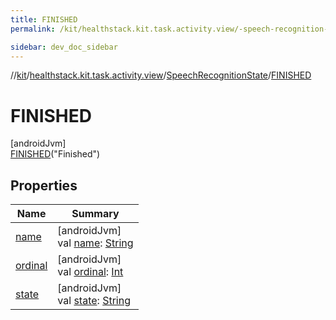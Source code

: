 ```yaml
---
title: FINISHED
permalink: /kit/healthstack.kit.task.activity.view/-speech-recognition-state/-f-i-n-i-s-h-e-d/index.html

sidebar: dev_doc_sidebar
---
```

//[kit](../../../../kit.html)/[healthstack.kit.task.activity.view](../../index.html)/[SpeechRecognitionState](../index.html)/[FINISHED](index.html)



# FINISHED



[androidJvm]\
[FINISHED](index.html)(&quot;Finished&quot;)



## Properties


| Name | Summary |
|---|---|
| [name](../../../healthstack.kit.ui.util/-interaction-type/-n-o-t-h-i-n-g/index.html#-372974862%2FProperties%2F-106109196) | [androidJvm]<br>val [name](../../../healthstack.kit.ui.util/-interaction-type/-n-o-t-h-i-n-g/index.html#-372974862%2FProperties%2F-106109196): [String](https://kotlinlang.org/api/latest/jvm/stdlib/kotlin/-string/index.html) |
| [ordinal](../../../healthstack.kit.ui.util/-interaction-type/-n-o-t-h-i-n-g/index.html#-739389684%2FProperties%2F-106109196) | [androidJvm]<br>val [ordinal](../../../healthstack.kit.ui.util/-interaction-type/-n-o-t-h-i-n-g/index.html#-739389684%2FProperties%2F-106109196): [Int](https://kotlinlang.org/api/latest/jvm/stdlib/kotlin/-int/index.html) |
| [state](../state.html) | [androidJvm]<br>val [state](../state.html): [String](https://kotlinlang.org/api/latest/jvm/stdlib/kotlin/-string/index.html) |

